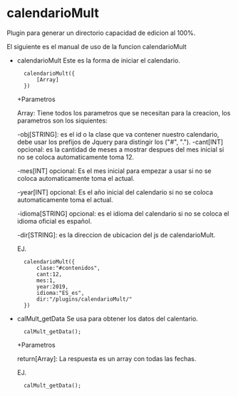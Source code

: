 calendarioMult
==========
Plugin para generar un directorio capacidad de edicion al 100%.

El siguiente es el manual de uso de la funcion calendarioMult

- calendarioMult
	Este es la forma de iniciar el calendario.
	
		calendarioMult({
			[Array]
		})

	+Parametros

	Array: Tiene todos los parametros que se necesitan para la creacion, los parametros son los siquientes:
	
	-obj[STRING]: es el id o la clase que va contener nuestro calendario, debe usar los prefijos de Jquery para distingir los ("#", ".").
	-cant[INT] opcional: es la cantidad de meses a mostrar despues del mes inicial si no se coloca automaticamente toma 12.
	
	-mes[INT] opcional: Es el mes inicial para empezar a usar si no se coloca automaticamente toma el actual.
	
	-year[INT] opcional: Es el año inicial del calendario si no se coloca automaticamente toma el actual.
	
	-idioma[STRING] opcional: es el idioma del calendario si no se coloca el idioma oficial es español.
	
	-dir[STRING]: es la direccion de ubicacion del js de calendarioMult.

	EJ.
	
		calendarioMult({
			clase:"#contenidos",
			cant:12,
			mes:1,
			year:2019,
			idioma:"ES_es",
			dir:"/plugins/calendarioMult/"
		})

- calMult_getData
	Se usa para obtener los datos del calentario.
	
		calMult_getData();

	+Parametros
	
	return[Array]: La respuesta es un array con todas las fechas.

	EJ.
	
		calMult_getData();
